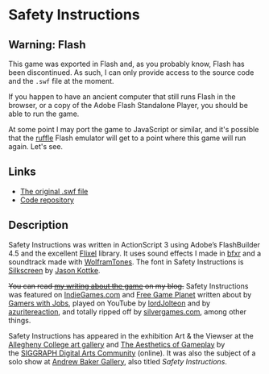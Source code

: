# Safety Instructions

## Warning: Flash

This game was exported in Flash and, as you probably know, Flash has been discontinued. As such, I can only provide access to the source code and the `.swf` file at the moment.

If you happen to have an ancient computer that still runs Flash in the browser, or a copy of the Adobe Flash Standalone Player, you should be able to run the game.

At some point I may port the game to JavaScript or similar, and it's possible that the [ruffle](https://ruffle.rs/) Flash emulator will get to a point where this game will run again. Let's see.

## Links

* [The original .swf file](https://github.com/pippinbarr/safety-instructions/releases/tag/swf)
* [Code repository](https://github.com/pippinbarr/safety-instructions)

## Description
Safety Instructions was written in ActionScript 3 using Adobe&#8217;s FlashBuilder 4.5 and the excellent [Flixel](http://www.flixel.org/) library. It uses sound effects I made in [bfxr](http://www.bfxr.net/) and a soundtrack made with [WolframTones](http://tones.wolfram.com/). The font in Safety Instructions is [Silkscreen](http://www.allfreefonts.com/font-8878-silkscreen.html) by [Jason Kottke](http://kottke.org/).

~~You can read [my writing about the game](http://www.pippinbarr.com/tag/safety-instructions?order=asc) on my blog.~~ Safety Instructions was featured on [IndieGames.com](http://indiegames.com/2011/08/browser_game_pick_safety_instr.html) and [Free Game Planet](https://www.freegameplanet.com/safety-instructions-browser-game/) written about by [Gamers with Jobs](http://www.gamerswithjobs.com/node/109592), played on YouTube by [lordJolteon](http://www.youtube.com/watch?v=J4OLTNPP7dM) and by [azuritereaction](http://www.youtube.com/watch?v=4VnBItdAlwE), and totally ripped off by [silvergames.com](http://www.silvergames.com/safety-instructions), among other things.

Safety Instructions has appeared in the exhibition Art & the Viewser at the [Allegheny College art gallery](http://sites.allegheny.edu/art/art-galleries/) and [The Aesthetics of Gameplay](http://gameartshow.siggraph.org/gas/) by the [SIGGRAPH Digital Arts Community](http://siggrapharts.ning.com/) (online). It was also the subject of a solo show at [Andrew Baker Gallery](http://www.andrew-baker.com/pb.html), also titled _Safety Instructions_.
